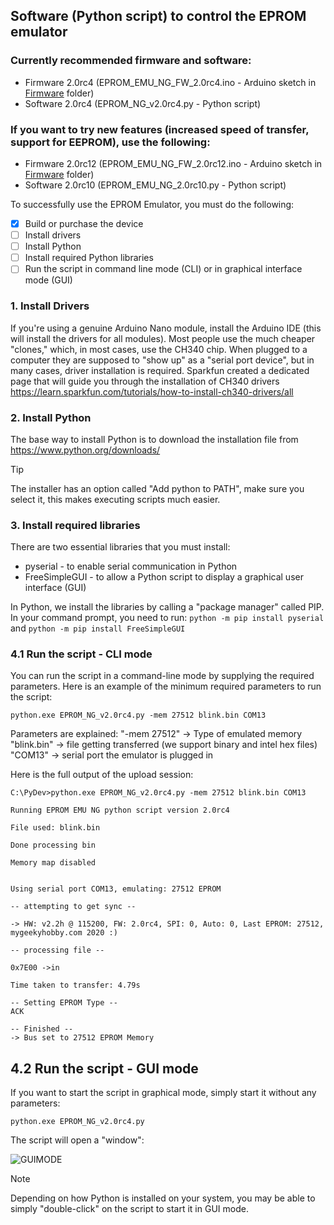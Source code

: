 ## Software (Python script) to control the EPROM emulator

### Currently recommended firmware and software:
* Firmware 2.0rc4 (EPROM_EMU_NG_FW_2.0rc4.ino - Arduino sketch in [Firmware](https://github.com/Kris-Sekula/EPROM-EMU-NG/tree/master/Firmware) folder)
* Software 2.0rc4 (EPROM_NG_v2.0rc4.py - Python script)

### If you want to try new features (increased speed of transfer, support for EEPROM), use the following:
* Firmware 2.0rc12 (EPROM_EMU_NG_FW_2.0rc12.ino - Arduino sketch in [Firmware](https://github.com/Kris-Sekula/EPROM-EMU-NG/tree/master/Firmware) folder)
* Software 2.0rc10 (EPROM_EMU_NG_2.0rc10.py - Python script)

To successfully use the EPROM Emulator, you must do the following:
- [x] Build or purchase the device
- [ ] Install drivers
- [ ] Install Python
- [ ] Install required Python libraries
- [ ] Run the script in command line mode (CLI) or in graphical interface mode (GUI)

### 1. Install Drivers
If you're using a genuine Arduino Nano module, install the Arduino IDE (this will install the drivers for all modules).
Most people use the much cheaper "clones," which, in most cases, use the CH340 chip. 
When plugged to a computer they are supposed to "show up" as a "serial port device", but in many cases, driver installation is required. 
Sparkfun created a dedicated page that will guide you through the installation of CH340 drivers
https://learn.sparkfun.com/tutorials/how-to-install-ch340-drivers/all

### 2. Install Python
The base way to install Python is to download the installation file from https://www.python.org/downloads/

> [!TIP]
> The installer has an option called "Add python<version> to PATH", make sure you select it, this makes executing scripts much easier.

### 3. Install required libraries
There are two essential libraries that you must install:
* pyserial - to enable serial communication in Python
* FreeSimpleGUI - to allow a Python script to display a graphical user interface (GUI)

In Python, we install the libraries by calling a "package manager" called PIP. In your command prompt, you need to run:
```python -m pip install pyserial```
and 
```python -m pip install FreeSimpleGUI```

### 4.1 Run the script - CLI mode
You can run the script in a command-line mode by supplying the required parameters. Here is an example of the minimum required parameters to run the script:

```python.exe EPROM_NG_v2.0rc4.py -mem 27512 blink.bin COM13```

Parameters are explained:
"-mem 27512" -> Type of emulated memory
"blink.bin" -> file getting transferred (we support binary and intel hex files)
"COM13" -> serial port the emulator is plugged in

Here is the full output of the upload session:
```
C:\PyDev>python.exe EPROM_NG_v2.0rc4.py -mem 27512 blink.bin COM13

Running EPROM EMU NG python script version 2.0rc4

File used: blink.bin

Done processing bin

Memory map disabled


Using serial port COM13, emulating: 27512 EPROM

-- attempting to get sync --

-> HW: v2.2h @ 115200, FW: 2.0rc4, SPI: 0, Auto: 0, Last EPROM: 27512, mygeekyhobby.com 2020 :)

-- processing file --

0x7E00 ->in

Time taken to transfer: 4.79s

-- Setting EPROM Type --
ACK

-- Finished --
-> Bus set to 27512 EPROM Memory
```

## 4.2 Run the script - GUI mode
If you want to start the script in graphical mode, simply start it without any parameters:

```python.exe EPROM_NG_v2.0rc4.py```

The script will open a "window":

![GUIMODE](https://github.com/Kris-Sekula/EPROM-EMU-NG/blob/master/Pictures/running_GUI_mode.JPG)


> [!NOTE]
> Depending on how Python is installed on your system, you may be able to simply "double-click" on the script to start it in GUI mode.





